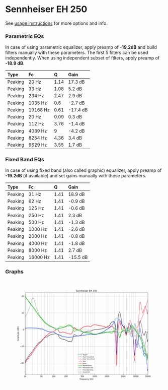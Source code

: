 # Sennheiser EH 250
See [usage instructions](https://github.com/jaakkopasanen/AutoEq#usage) for more options and info.

### Parametric EQs
In case of using parametric equalizer, apply preamp of **-19.2dB** and build filters manually
with these parameters. The first 5 filters can be used independently.
When using independent subset of filters, apply preamp of **-18.9 dB**.

| Type    | Fc       |    Q | Gain     |
|:--------|:---------|:-----|:---------|
| Peaking | 20 Hz    | 1.14 | 17.3 dB  |
| Peaking | 33 Hz    | 1.08 | 5.2 dB   |
| Peaking | 234 Hz   | 2.47 | 2.9 dB   |
| Peaking | 1035 Hz  | 0.6  | -2.7 dB  |
| Peaking | 19168 Hz | 0.61 | -17.4 dB |
| Peaking | 20 Hz    | 0.09 | 0.3 dB   |
| Peaking | 112 Hz   | 3.76 | -1.4 dB  |
| Peaking | 4089 Hz  | 9    | -4.2 dB  |
| Peaking | 8254 Hz  | 4.36 | 3.4 dB   |
| Peaking | 9629 Hz  | 3.55 | 1.7 dB   |

### Fixed Band EQs
In case of using fixed band (also called graphic) equalizer, apply preamp of **-19.2dB**
(if available) and set gains manually with these parameters.

| Type    | Fc       |    Q | Gain     |
|:--------|:---------|:-----|:---------|
| Peaking | 31 Hz    | 1.41 | 18.9 dB  |
| Peaking | 62 Hz    | 1.41 | -0.9 dB  |
| Peaking | 125 Hz   | 1.41 | -0.6 dB  |
| Peaking | 250 Hz   | 1.41 | 2.3 dB   |
| Peaking | 500 Hz   | 1.41 | -1.3 dB  |
| Peaking | 1000 Hz  | 1.41 | -2.6 dB  |
| Peaking | 2000 Hz  | 1.41 | -0.8 dB  |
| Peaking | 4000 Hz  | 1.41 | -1.8 dB  |
| Peaking | 8000 Hz  | 1.41 | 2.7 dB   |
| Peaking | 16000 Hz | 1.41 | -15.5 dB |

### Graphs
![](./Sennheiser%20EH%20250.png)